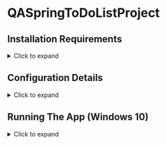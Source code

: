 # QASpringToDoListProject

## Installation Requirements
<details>
<summary>Click to expand</summary>
  
In order to run the .jar file that contains the application you will need the following installed on your computer:
  * [Java](https://www.oracle.com/java/technologies/downloads/#jdk17-windows)
  * [MySQL](https://dev.mysql.com/downloads/)
  * Any modern web browser
  
</details>

## Configuration Details
<details>
<summary>Click to expand</summary>
  
When setting the password for your MySQL server, you will need to ensure it is set to "thanks4allthefish!" (without the quotation marks) for the application to connect successfully.
  
</details>

## Running The App (Windows 10)
<details>
<summary>Click to expand</summary>

Ensure MySQL Server is running on your machine by going into the services tab in Task Manager. If it is showing as "stopped" right click on it and selsect "Start"
![Task Manager](https://github.com/DanSandvig/QASpringToDoListProject/blob/dev/Documentation/Images/TaskManagerServices.png)  
  
Open your favourite terminal in the same folder as the .jar file:
![Right click menu](https://github.com/DanSandvig/QASpringToDoListProject/blob/dev/Documentation/Images/OpenInTerminal.png)  
  
Then run the command "java -jar QASpringToDoListProject-0.0.1-SNAPSHOT.jar" (without the quotation marks)
![Command line](https://github.com/DanSandvig/QASpringToDoListProject/blob/dev/Documentation/Images/RunFromCommandLine.png)
  
Many things will happen. Fear not.
![Terminal Output](https://github.com/DanSandvig/QASpringToDoListProject/blob/dev/Documentation/Images/TerminalOutput.png)  
  
</details>
